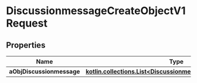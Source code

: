 
# DiscussionmessageCreateObjectV1Request

## Properties
Name | Type | Description | Notes
------------ | ------------- | ------------- | -------------
**aObjDiscussionmessage** | [**kotlin.collections.List&lt;DiscussionmessageRequestCompound&gt;**](DiscussionmessageRequestCompound.md) |  | 



